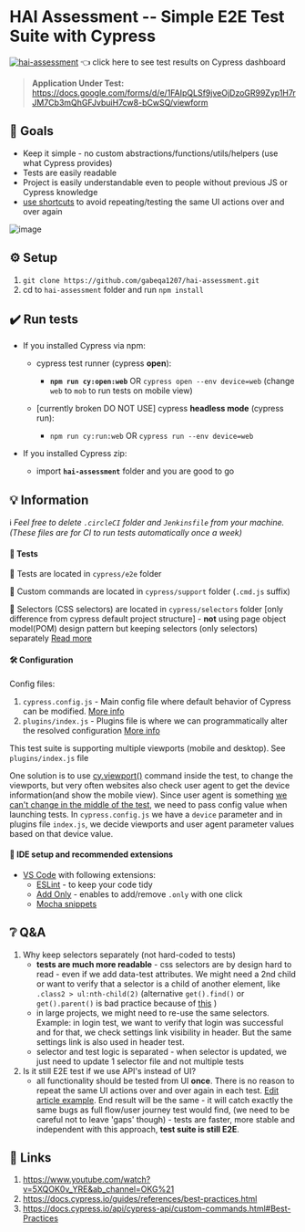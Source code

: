 # HAI Assessment -- **Simple** E2E Test Suite with Cypress
[![hai-assessment](https://img.shields.io/endpoint?url=https://dashboard.cypress.io/badge/detailed/urshkd&style=flat&logo=cypress)](https://dashboard.cypress.io/projects/gabeqa1207/runs) :point_left: click here to see test results on Cypress dashboard
> **Application Under Test:** https://docs.google.com/forms/d/e/1FAIpQLSf9jveOjDzoGR99Zyp1H7rJM7Cb3mQhGFJvbuiH7cw8-bCwSQ/viewform


## :goal_net: Goals
- Keep it simple - no custom abstractions/functions/utils/helpers (use what Cypress provides)
- Tests are easily readable
- Project is easily understandable even to people without previous JS or Cypress knowledge
- [use shortcuts](https://docs.cypress.io/api/cypress-api/custom-commands#4-Skip-your-UI-as-much-as-possible) to avoid repeating/testing the same UI actions over and over again

![image](https://user-images.githubusercontent.com/48861601/110022516-af6f2400-7d34-11eb-8b13-f21789331cb3.png)


## :gear: Setup

1. `git clone https://github.com/gabeqa1207/hai-assessment.git`
2. cd to `hai-assessment` folder and run `npm install`


## :heavy_check_mark: Run tests

- If you installed Cypress via npm: 
    - cypress test runner (cypress __open__):
      - **`npm run cy:open:web`** OR `cypress open --env device=web` (change `web` to `mob` to run tests on mobile view)
    
    - [currently broken DO NOT USE] cypress __headless mode__ (cypress run):
      - `npm run cy:run:web` OR `cypress run --env device=web`

- If you installed Cypress zip:
    - import **`hai-assessment`** folder and you are good to go

## :bulb: Information
:information_source: _Feel free to delete `.circleCI` folder and `Jenkinsfile` from your machine. (These files are for CI to run tests automatically once a week)_
#### :test_tube: Tests
:file_folder: Tests are located in `cypress/e2e` folder

:file_folder: Custom commands are located in `cypress/support` folder (`.cmd.js` suffix)

:file_folder: Selectors (CSS selectors) are located in `cypress/selectors` folder [only difference from cypress default project structure] - __not__ using page object model(POM) design pattern but keeping selectors (only selectors) separately [Read more](https://github.com/gabeqa1207/hai-assessment#grey_question-qa)


#### :hammer_and_wrench: Configuration
Config files:
1. `cypress.config.js` - Main config file where default behavior of Cypress can be modified. [More info](https://docs.cypress.io/guides/references/configuration)
2. `plugins/index.js` - Plugins file is where we can programmatically alter the resolved configuration [More info](https://docs.cypress.io/guides/tooling/plugins-guide#Use-Cases)

This test suite is supporting multiple viewports (mobile and desktop). See `plugins/index.js` file

One solution is to use [cy.viewport()](https://docs.cypress.io/api/commands/viewport) command inside the test, to change the viewports, but very often websites also check user agent to get the device information(and show the mobile view). Since user agent is something [we can't change in the middle of the test](https://github.com/cypress-io/cypress/issues/2100), we need to pass config value when launching tests. In `cypress.config.js` we have a `device` parameter and in plugins file `index.js`, we decide viewports and user agent parameter values based on that device value.

#### :diamond_shape_with_a_dot_inside: IDE setup and recommended extensions
- [VS Code](https://code.visualstudio.com/download) with following extensions:
    - [ESLint](https://marketplace.visualstudio.com/items?itemName=dbaeumer.vscode-eslint) - to keep your code tidy
    - [Add Only](https://marketplace.visualstudio.com/items?itemName=ub1que.add-only) - enables to add/remove `.only` with one click
    - [Mocha snippets](https://marketplace.visualstudio.com/items?itemName=spoonscen.es6-mocha-snippets)


## :grey_question: Q&A
1. Why keep selectors separately (not hard-coded to tests)
    - **tests are much more readable** - css selectors are by design hard to read - even if we add data-test attributes. We might need a 2nd child or want to verify that a selector is a child of another element, like `.class2 > ul:nth-child(2)` (alternative `get().find()` or `get().parent()` is bad practice because of [this](https://docs.cypress.io/guides/core-concepts/retry-ability.html#Only-the-last-command-is-retried) )
    - in large projects, we might need to re-use the same selectors. Example: in login test, we want to verify that login was successful and for that, we check settings link visibility in header. But the same settings link is also used in header test.
    - selector and test logic is separated - when selector is updated, we just need to update 1 selector file and not multiple tests
2. Is it still E2E test if we use API's instead of UI?
     - all functionality should be tested from UI **once**. There is no reason to repeat the same UI actions over and over again in each test. [Edit article example](https://github.com/gabeqa1207/hai-assessment/blob/ff14f045c47221fce687aa94060f54ab055ad5f1/cypress/e2e/article.cy.js#L68). End result will be the same - it will catch exactly the same bugs as full flow/user journey test would find, (we need to be careful not to leave 'gaps' though) - tests are faster, more stable and independent with this approach, **test suite is still E2E**.


## :link: Links
1. https://www.youtube.com/watch?v=5XQOK0v_YRE&ab_channel=OKG%21
2. https://docs.cypress.io/guides/references/best-practices.html
3. https://docs.cypress.io/api/cypress-api/custom-commands.html#Best-Practices
